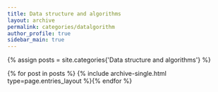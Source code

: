 ```yaml
---
title: Data structure and algorithms
layout: archive
permalink: categories/datalgorithm
author_profile: true
sidebar_main: true
---
```




{% assign posts = site.categories{'Data structure and algorithms'} %}

{% for post in posts %} {% include archive-single.html type=page.entries_layout %}{% endfor %}
